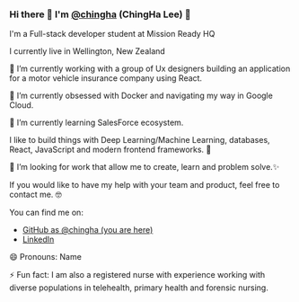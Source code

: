 ### Hi there 👋 I'm [@chingha](https://github.com/chingha) (ChingHa Lee) 👋

I'm a Full-stack developer student at Mission Ready HQ 

I currently live in Wellington, New Zealand

🔭 I’m currently working with a group of Ux designers building an application for a motor vehicle insurance company using React. 

🔭 I’m currently obsessed with Docker and navigating my way in Google Cloud.

🌱 I’m currently learning SalesForce ecosystem. 

I like to build things with Deep Learning/Machine Learning, databases, React, JavaScript and modern frontend frameworks. 🤖

🤔 I’m looking for work that allow me to create, learn and problem solve.✨

If you would like to have my help with your team and product, feel free to contact me. 🤓

You can find me on:
* [GitHub as @chingha (you are here)](https://github.com/chingha)
* [LinkedIn](https://linkedin.com/in/chinghalee)


😄 Pronouns: Name

⚡ Fun fact: I am also a registered nurse with experience working with diverse populations in telehealth, primary health and forensic nursing. 
<!--
**chingha/chingha** is a ✨ _special_ ✨ repository because its `README.md` (this file) appears on your GitHub profile.

Here are some ideas to get you started:

- 🔭 I’m currently working on ...
- 🌱 I’m currently learning ...
- 👯 I’m looking to collaborate on ...
- 🤔 I’m looking for help with ...
- 💬 Ask me about ...
- 📫 How to reach me: ...
- 😄 Pronouns: ...
- ⚡ Fun fact: ...
-->
